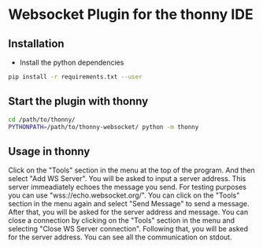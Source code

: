 # Websocket Plugin for the thonny IDE

## Installation

- Install the python dependencies

```bash
pip install -r requirements.txt --user
```

## Start the plugin with thonny

```bash
cd /path/to/thonny/
PYTHONPATH=/path/to/thonny-websocket/ python -m thonny
```

## Usage in thonny

Click on the "Tools" section in the menu at the top of the program. And then select "Add WS Server". You will be asked to input a server address. This server immeadiately echoes the message you send. For testing purposes you can use "wss://echo.websocket.org/". You can click on the "Tools" section in the menu again and select "Send Message" to send a message. After that, you will be asked for the server address and message. You can close a connection by clicking on the "Tools" section in the menu and selecting "Close WS Server connection". Following that, you will be asked for the server address. You can see all the communication on stdout.
